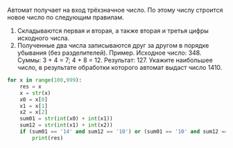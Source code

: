 Автомат получает на вход трёхзначное число. По этому числу строится новое число по следующим правилам.
1. Складываются первая и вторая, а также вторая и третья цифры исходного числа.
2. Полученные два числа записываются друг за другом в порядке убывания (без разделителей).
Пример. Исходное число: 348. Суммы: 3 + 4 = 7; 4 + 8 = 12. Результат: 127.
Укажите наибольшее число, в результате обработки которого автомат выдаст число 1410.

```python
for x in range(100,999):
    res = x
    x = str(x)
    x0 = x[0]
    x1 = x[1]
    x2 = x[2]
    sum01 = str(int(x0) + int(x1))
    sum12 = str(int(x1) + int(x2))
    if (sum01 == '14' and sum12 == '10') or (sum01 == '10' and sum12 == '14'):
        print(res)
```
